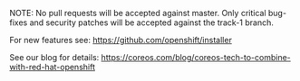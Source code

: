 NOTE: No pull requests will be accepted against master. Only critical bug-fixes and security patches will be accepted against the track-1 branch.

For new features see:
https://github.com/openshift/installer

See our blog for details:
https://coreos.com/blog/coreos-tech-to-combine-with-red-hat-openshift

